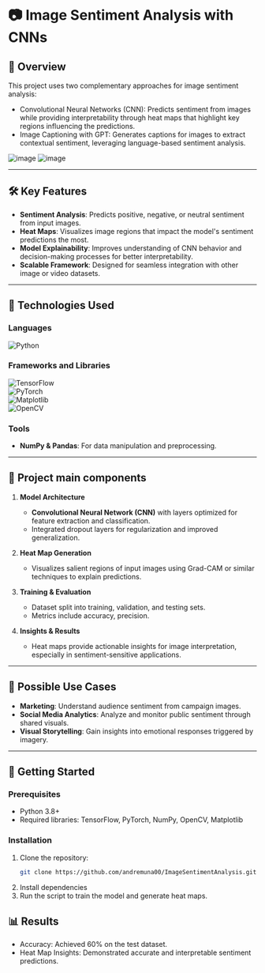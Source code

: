 # 📷 Image Sentiment Analysis with CNNs  

## 🌟 Overview  
This project uses two complementary approaches for image sentiment analysis:

- Convolutional Neural Networks (CNN): Predicts sentiment from images while providing interpretability through heat maps that highlight key regions influencing the predictions.
- Image Captioning with GPT: Generates captions for images to extract contextual sentiment, leveraging language-based sentiment analysis.


![image](https://github.com/user-attachments/assets/2315deff-98ee-42c3-acf4-83bfa785c466)
![image](https://github.com/user-attachments/assets/91f87cf3-16bb-4b04-9909-6bd2d29cb7ef)

---

## 🛠️ Key Features  
- **Sentiment Analysis**: Predicts positive, negative, or neutral sentiment from input images.  
- **Heat Maps**: Visualizes image regions that impact the model's sentiment predictions the most.  
- **Model Explainability**: Improves understanding of CNN behavior and decision-making processes for better interpretability.  
- **Scalable Framework**: Designed for seamless integration with other image or video datasets.  

---

## 🧰 Technologies Used  

### **Languages**  
![Python](https://img.shields.io/badge/Python-%233776AB.svg?style=for-the-badge&logo=python&logoColor=white)

### **Frameworks and Libraries**  
![TensorFlow](https://img.shields.io/badge/TensorFlow-%23FF6F00.svg?style=for-the-badge&logo=tensorflow&logoColor=white)  
![PyTorch](https://img.shields.io/badge/PyTorch-%23EE4C2C.svg?style=for-the-badge&logo=pytorch&logoColor=white)  
![Matplotlib](https://img.shields.io/badge/Matplotlib-%23FF9F00.svg?style=for-the-badge&logo=python&logoColor=white)  
![OpenCV](https://img.shields.io/badge/OpenCV-%235C2D91.svg?style=for-the-badge&logo=opencv&logoColor=white)

### **Tools**  
- **NumPy & Pandas**: For data manipulation and preprocessing.  

---

## 📂 Project main components  

1. **Model Architecture**  
   - **Convolutional Neural Network (CNN)** with layers optimized for feature extraction and classification.  
   - Integrated dropout layers for regularization and improved generalization.  

2. **Heat Map Generation**  
   - Visualizes salient regions of input images using Grad-CAM or similar techniques to explain predictions.  

3. **Training & Evaluation**  
   - Dataset split into training, validation, and testing sets.  
   - Metrics include accuracy, precision.  

4. **Insights & Results**  
   - Heat maps provide actionable insights for image interpretation, especially in sentiment-sensitive applications.  

---

## 🎯 Possible Use Cases  
- **Marketing**: Understand audience sentiment from campaign images.  
- **Social Media Analytics**: Analyze and monitor public sentiment through shared visuals.  
- **Visual Storytelling**: Gain insights into emotional responses triggered by imagery.  

---

## 🚀 Getting Started  

### Prerequisites  
- Python 3.8+  
- Required libraries: TensorFlow, PyTorch, NumPy, OpenCV, Matplotlib  

### Installation  
1. Clone the repository:  
    ```bash
    git clone https://github.com/andremuna00/ImageSentimentAnalysis.git
    ```
2. Install dependencies
3. Run the script to train the model and generate heat maps.

## 📊 Results
- Accuracy: Achieved 60% on the test dataset.
- Heat Map Insights: Demonstrated accurate and interpretable sentiment predictions.
